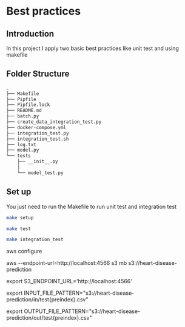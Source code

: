 # Best practices

## Introduction

In this project I apply two basic best practices like unit test and using makefile


## Folder Structure
```bash
.
├── Makefile
├── Pipfile
├── Pipfile.lock
├── README.md
├── batch.py
├── create_data_integration_test.py
├── docker-compose.yml
├── integration_test.py
├── integration_test.sh
├── log.txt
├── model.py
└── tests
    ├── __init__.py
    │  
    └── model_test.py
```


## Set up
You just need to run the Makefile to run unit test and integration test

```bash
make setup
```

```bash
make test
```
```bash
make integration_test
```

aws configure

aws --endpoint-url=http://localhost:4566 s3 mb s3://heart-disease-prediction

export S3_ENDPOINT_URL='http://localhost:4566'

export INPUT_FILE_PATTERN="s3://heart-disease-prediction/in/test{preindex}.csv"

export OUTPUT_FILE_PATTERN="s3://heart-disease-prediction/out/test{preindex}.csv"
